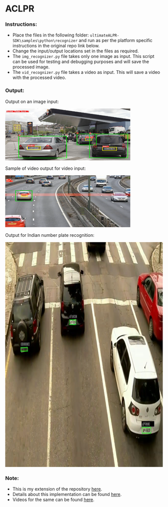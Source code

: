 # ACLPR

### Instructions:
- Place the files in the following folder: `ultimateALPR-SDK\samples\python\recognizer` and run as per the platform specific instructions in the original repo link below.
- Change the input/output locations set in the files as required.
- The `img_recognizer.py` file takes only one image as input. This script can be used for testing and debugging purposes and will save the processed image.
- The `vid_recognizer.py` file takes a video as input. This will save a video with the processed video.

### Output:

Output on an image input:

<img src="images/multi_out.jpg" alt="multi out" width="400" height="166"/>

Sample of video output for video input:

<img src="images/car_counter.png" alt="car counter" width="400" height="166"/>

Output for Indian number plate recognition:

<img src="images/indian_plate.png" alt="indian plate" width="1280" height="720"/>



### Note:
- This is my extension of the repository [here](https://github.com/DoubangoTelecom/ultimateALPR-SDK).
- Details about this implementation can be found [here](https://drive.google.com/file/d/1RGl8_tvvNc0AJ8pIfps6UNyp_uan5Gai/view?usp=sharing).
- Videos for the same can be found [here](https://www.youtube.com/channel/UCOTbwn7ErrgyYGabhTwlXFw).
